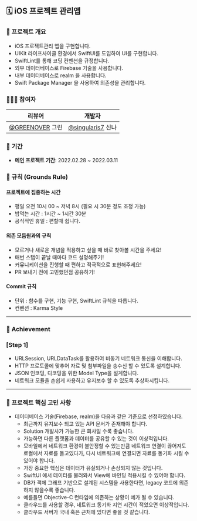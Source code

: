 ## 🗓 iOS 프로젝트 관리앱

### 🧐 프로젝트 개요

- iOS 프로젝트관리 앱을 구현합니다.
- UIKit 라이프사이클 환경에서 SwiftUI를 도입하여 UI를 구현합니다.
- SwiftLint를 통해 코딩 컨벤션을 규정합니다.
- 외부 데이터베이스로 Firebase 기술을 사용합니다.
- 내부 데이터베이스로 realm 을 사용합니다.
- Swift Package Manager 을 사용하여 의존성을 관리합니다.



### 🧑🏻‍💻 **참여자**

| 리뷰어                                          | 개발자                                            |
| ----------------------------------------------- | ------------------------------------------------- |
| [@GREENOVER](https://github.com/GREENOVER) 그린 | [@singularis7](https://github.com/smart8612) 신나 |



### 📆 **기간**

- **메인 프로젝트 기간**: 2022.02.28 ~ 2022.03.11



### 📖 규칙 (Grounds Rule)

#### 프로젝트에 집중하는 시간

- 평일 오전 10시 00 ~ 저녁 8시 (필요 시 30분 정도 조정 가능)
- 밥먹는 시간 : 1시간 ~ 1시간 30분
- 공식적인 휴일 : 편할때 쉽니다.

#### 의존 모둠원과의 규칙

- 모르거나 새로운 개념을 적용하고 싶을 때 바로 찾아볼 시간을 주세요!
- 매번 스탭이 끝날 때마다 코드 설명해주기!
- 커뮤니케이션을 진행할 때 편하고 적극적으로 표현해주세요!
- PR 보내기 전에 고민했던점 공유하기!

#### Commit 규칙

- 단위 : 함수를 구현, 기능 구현, SwiftLint 규칙을 따릅니다.
- 컨벤션 : Karma Style



---



### 🥳 **Achievement**

### [Step 1]

- URLSession, URLDataTask를 활용하여 비동기 네트워크 통신을 이해합니다.
- HTTP 프로토콜에 맞추어 자료 및 첨부파일을 송수신 할 수 있도록 설계합니다.
- JSON 인코딩, 디코딩을 위한 Model Type을 설계합니다.
- 네트워크 모듈을 손쉽게 사용하고 유지보수 할 수 있도록 추상화시킵니다.



---



### 🤔 프로젝트 핵심 고민 사항

* 데이터베이스 기술(Firebase, realm)을 다음과 같은 기준으로 선정하였습니다.
  - 최근까지 유지보수 되고 있는 API 문서가 존재해야 합니다.
  - Solution 개발사가 가능한 큰 회사일 수록 좋습니다.
  - 가능하면 다른 플랫폼과 데이터를 공유할 수 있는 것이 이상적입니다.
  - 모바일에서 네트워크 환경이 불안정할 수 있는만큼 네트워크 연결이 끊어져도 로컬에서 자료를 들고있다가, 다시 네트워크에 연결되면 자료를 동기화 시킬 수 있어야 합니다.
  - 가장 중요한 핵심은 데이터가 유실되거나 손상되지 않는 것입니다.
  - SwiftUI 에서 데이터를 불러와서 View에 바인딩 적용시킬 수 있어야 합니다.
  - DB가 객체 그래프 기반으로 설계된 시스템을 사용한다면, legacy 코드에  의존하지 않을수록 좋습니다.
  - 예를들면 Objective-C 런타임에 의존하는 상황이 예가 될 수 있습니다.
  - 클라우드를 사용할 경우, 네트워크 동기화 지연 시간이 적었으면 이상적입니다.
  - 클라우드 서버가 국내 혹은 근처에 있다면 좋을 것 같습니다.
